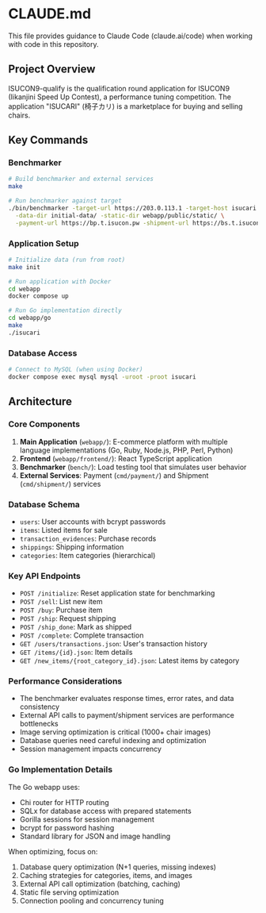 # CLAUDE.md

This file provides guidance to Claude Code (claude.ai/code) when working with code in this repository.

## Project Overview

ISUCON9-qualify is the qualification round application for ISUCON9 (Iikanjini Speed Up Contest), a performance tuning competition. The application "ISUCARI" (椅子カリ) is a marketplace for buying and selling chairs.

## Key Commands

### Benchmarker
```bash
# Build benchmarker and external services
make

# Run benchmarker against target
./bin/benchmarker -target-url https://203.0.113.1 -target-host isucari.t.isucon.pw \
  -data-dir initial-data/ -static-dir webapp/public/static/ \
  -payment-url https://bp.t.isucon.pw -shipment-url https://bs.t.isucon.pw
```

### Application Setup
```bash
# Initialize data (run from root)
make init

# Run application with Docker
cd webapp
docker compose up

# Run Go implementation directly
cd webapp/go
make
./isucari
```

### Database Access
```bash
# Connect to MySQL (when using Docker)
docker compose exec mysql mysql -uroot -proot isucari
```

## Architecture

### Core Components
1. **Main Application** (`webapp/`): E-commerce platform with multiple language implementations (Go, Ruby, Node.js, PHP, Perl, Python)
2. **Frontend** (`webapp/frontend/`): React TypeScript application
3. **Benchmarker** (`bench/`): Load testing tool that simulates user behavior
4. **External Services**: Payment (`cmd/payment/`) and Shipment (`cmd/shipment/`) services

### Database Schema
- `users`: User accounts with bcrypt passwords
- `items`: Listed items for sale
- `transaction_evidences`: Purchase records
- `shippings`: Shipping information
- `categories`: Item categories (hierarchical)

### Key API Endpoints
- `POST /initialize`: Reset application state for benchmarking
- `POST /sell`: List new item
- `POST /buy`: Purchase item  
- `POST /ship`: Request shipping
- `POST /ship_done`: Mark as shipped
- `POST /complete`: Complete transaction
- `GET /users/transactions.json`: User's transaction history
- `GET /items/{id}.json`: Item details
- `GET /new_items/{root_category_id}.json`: Latest items by category

### Performance Considerations
- The benchmarker evaluates response times, error rates, and data consistency
- External API calls to payment/shipment services are performance bottlenecks
- Image serving optimization is critical (1000+ chair images)
- Database queries need careful indexing and optimization
- Session management impacts concurrency

### Go Implementation Details
The Go webapp uses:
- Chi router for HTTP routing
- SQLx for database access with prepared statements
- Gorilla sessions for session management
- bcrypt for password hashing
- Standard library for JSON and image handling

When optimizing, focus on:
1. Database query optimization (N+1 queries, missing indexes)
2. Caching strategies for categories, items, and images
3. External API call optimization (batching, caching)
4. Static file serving optimization
5. Connection pooling and concurrency tuning